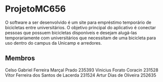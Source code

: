 # ProjetoMC656
O software a ser desenvolvido é um site para empréstimo temporário de bicicletas entre universitários. O objetivo principal do aplicativo é conectar pessoas que possuem bicicletas disponíveis e desejam alugá-las temporariamente com universitários que necessitam de uma bicicleta para uso dentro do campus da Unicamp e arredores.

## Membros
Celso Gabriel Ferreira Marçal Prado 235393
Vinicius Forato Coracin 231528
Vitor Ferreira dos Santos de Lacerda 231524
Artur Dias de Oliveira 252635